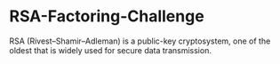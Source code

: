 # RSA-Factoring-Challenge
RSA (Rivest–Shamir–Adleman) is a public-key cryptosystem, one of the oldest that is widely used for secure data transmission.
